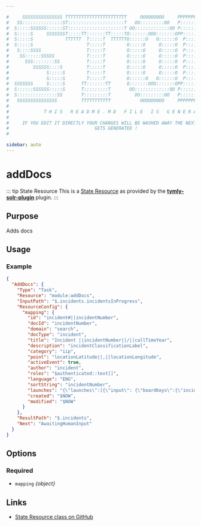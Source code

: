 ```yaml
---

#     SSSSSSSSSSSSSSS TTTTTTTTTTTTTTTTTTTTTTT     OOOOOOOOO     PPPPPPPPPPPPPPPPP    !!!  
#   SS:::::::::::::::ST:::::::::::::::::::::T   OO:::::::::OO   P::::::::::::::::P  !!:!! 
#  S:::::SSSSSS::::::ST:::::::::::::::::::::T OO:::::::::::::OO P::::::PPPPPP:::::P !:::! 
#  S:::::S     SSSSSSST:::::TT:::::::TT:::::TO:::::::OOO:::::::OPP:::::P     P:::::P!:::! 
#  S:::::S            TTTTTT  T:::::T  TTTTTTO::::::O   O::::::O  P::::P     P:::::P!:::! 
#  S:::::S                    T:::::T        O:::::O     O:::::O  P::::P     P:::::P!:::! 
#   S::::SSSS                 T:::::T        O:::::O     O:::::O  P::::PPPPPP:::::P !:::! 
#    SS::::::SSSSS            T:::::T        O:::::O     O:::::O  P:::::::::::::PP  !:::! 
#      SSS::::::::SS          T:::::T        O:::::O     O:::::O  P::::PPPPPPPPP    !:::! 
#         SSSSSS::::S         T:::::T        O:::::O     O:::::O  P::::P            !:::! 
#              S:::::S        T:::::T        O:::::O     O:::::O  P::::P            !!:!! 
#              S:::::S        T:::::T        O::::::O   O::::::O  P::::P             !!!   
#  SSSSSSS     S:::::S      TT:::::::TT      O:::::::OOO:::::::OPP::::::PP                 
#  S::::::SSSSSS:::::S      T:::::::::T       OO:::::::::::::OO P::::::::P           !!!  
#  S:::::::::::::::SS       T:::::::::T         OO:::::::::OO   P::::::::P          !!:!! 
#   SSSSSSSSSSSSSSS         TTTTTTTTTTT           OOOOOOOOO     PPPPPPPPPP           !!!  
#                                                                                          
#             T H I S   R E A D M E . M D   F I L E   I S   G E N E R A T E D !           
#                                                                                         
#     IF YOU EDIT IT DIRECTLY YOUR CHANGES WILL BE WASHED AWAY THE NEXT TIME THIS FILE  
#                                GETS GENERATED !
#                                                                                         

sidebar: auto
---
```



# addDocs


::: tip State Resource
This is a [State Resource](/guide/#state-resources) as provided by the **[tymly-solr-plugin](/reference/plugins/tymly-solr-plugin/)** plugin.
:::

## Purpose

Adds docs

## Usage

### Example

``` json
{
  "AddDocs": {
    "Type": "Task",
    "Resource": "module:addDocs",
    "InputPath": "$.incidents.incidentsInProgress",
    "ResourceConfig": {
      "mapping": {
        "id": "incident#||incidentNumber",
        "docId": "incidentNumber",
        "domain": "search",
        "docType": "incident",
        "title": "Incident ||incidentNumber||/||callTimeYear",
        "description": "incidentClassificationLabel",
        "category": "iip",
        "point": "locationLatitude||,||locationLongitude",
        "activeEvent": true,
        "author": "incident",
        "roles": "$authenticated::text[]",
        "language": "ENG",
        "sortString": "incidentNumber",
        "launches": "{\"launches\":[{\"input\": {\"boardKeys\":{\"incidentYear\": ||callTimeYear||, \"incidentNumber\": ||incidentNumber||}}, \"stateMachineName\": \"wmfs_getIncidentSummary_1_0\"}]}",
        "created": "$NOW",
        "modified": "$NOW"
      }
    },
    "ResultPath": "$.incidents",
    "Next": "AwaitingHumanInput"
  }
}
```


## Options

### Required

* `mapping` *{object}*





## Links

* [State Resource class on GitHub]()
